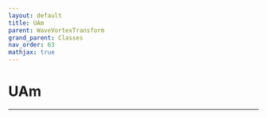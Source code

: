 ```yaml
---
layout: default
title: UAm
parent: WaveVortexTransform
grand_parent: Classes
nav_order: 63
mathjax: true
---
```


#  UAm




---

